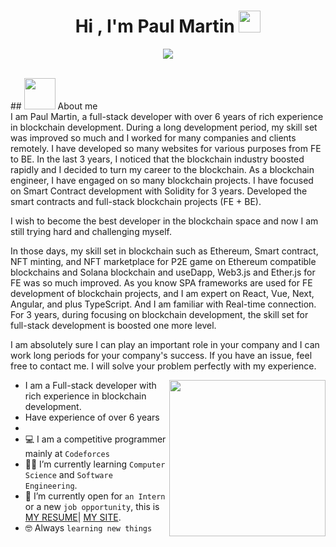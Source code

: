 <h1 align="center">Hi , I'm Paul Martin <img src="https://media.giphy.com/media/hvRJCLFzcasrR4ia7z/giphy.gif" width="35"></h1>
<p align="center">
  <a href="https://github.com/DenverCoder1/readme-typing-svg"><img src="https://readme-typing-svg.herokuapp.com?lines=Senior+Full+Stack+Developer;Blockchain%20Developer&center=true&width=500&height=50"></a>
</p>
<br>
## <img src = "https://user-images.githubusercontent.com/63050133/156777293-72a6e681-2582-4a9d-ad92-09d1181d47c7.gif" width = 50px>  About me

<div>
I am Paul Martin, a full-stack developer with over 6 years of rich experience in blockchain development.
During a long development period, my skill set was improved so much and I worked for many companies and clients remotely.
I have developed so many websites for various purposes from FE to BE.
In the last 3 years, I noticed that the blockchain industry boosted rapidly and I decided to turn my career to the blockchain.
As a blockchain engineer, I have engaged on so many blockchain projects.
I have focused on Smart Contract development with Solidity for 3 years.
Developed the smart contracts and full-stack blockchain projects (FE + BE).

I wish to become the best developer in the blockchain space and now I am still trying hard and challenging myself.

In those days, my skill set in blockchain such as Ethereum, Smart contract, NFT minting, and NFT marketplace for P2E game on Ethereum compatible blockchains and Solana blockchain and useDapp, Web3.js and Ether.js for FE was so much improved.
As you know SPA frameworks are used for FE development of blockchain projects,
and I am expert on React, Vue, Next, Angular, and plus TypeScript.
And I am familiar with Real-time connection.
For 3 years, during focusing on blockchain development, the skill set for full-stack development is boosted one more level.

I am absolutely sure I can play an important role in your company and I can work long periods for your company's success.
If you have an issue, feel free to contact me.
I will solve your problem perfectly with my experience.
  </div>
<img align="right" src="https://user-images.githubusercontent.com/63050133/156676671-d5b2e362-97d4-4404-9447-dd71ddfea82f.gif" width = 250px/>

- I am a Full-stack developer with rich experience in blockchain development.
- Have experience of over 6 years
- 
- :computer: I am a competitive programmer mainly at `Codeforces`
- :student: I’m currently learning `Computer Science` and `Software Engineering`.
- :thinking: I’m currently open for `an Intern` or a new `job opportunity`, this is [MY RESUME](https://cvdesignr.com/p/61defca1eddd4)| [MY SITE](https://paulmartin-1125.web.app/).
- :nerd_face: Always `learning new things`

<br>
